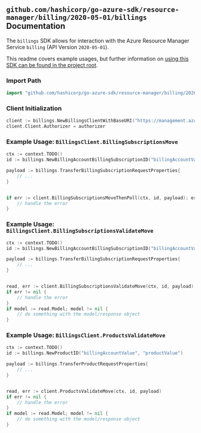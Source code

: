 
## `github.com/hashicorp/go-azure-sdk/resource-manager/billing/2020-05-01/billings` Documentation

The `billings` SDK allows for interaction with the Azure Resource Manager Service `billing` (API Version `2020-05-01`).

This readme covers example usages, but further information on [using this SDK can be found in the project root](https://github.com/hashicorp/go-azure-sdk/tree/main/docs).

### Import Path

```go
import "github.com/hashicorp/go-azure-sdk/resource-manager/billing/2020-05-01/billings"
```


### Client Initialization

```go
client := billings.NewBillingsClientWithBaseURI("https://management.azure.com")
client.Client.Authorizer = authorizer
```


### Example Usage: `BillingsClient.BillingSubscriptionsMove`

```go
ctx := context.TODO()
id := billings.NewBillingAccountBillingSubscriptionID("billingAccountValue", "subscriptionIdValue")

payload := billings.TransferBillingSubscriptionRequestProperties{
	// ...
}


if err := client.BillingSubscriptionsMoveThenPoll(ctx, id, payload); err != nil {
	// handle the error
}
```


### Example Usage: `BillingsClient.BillingSubscriptionsValidateMove`

```go
ctx := context.TODO()
id := billings.NewBillingAccountBillingSubscriptionID("billingAccountValue", "subscriptionIdValue")

payload := billings.TransferBillingSubscriptionRequestProperties{
	// ...
}


read, err := client.BillingSubscriptionsValidateMove(ctx, id, payload)
if err != nil {
	// handle the error
}
if model := read.Model; model != nil {
	// do something with the model/response object
}
```


### Example Usage: `BillingsClient.ProductsValidateMove`

```go
ctx := context.TODO()
id := billings.NewProductID("billingAccountValue", "productValue")

payload := billings.TransferProductRequestProperties{
	// ...
}


read, err := client.ProductsValidateMove(ctx, id, payload)
if err != nil {
	// handle the error
}
if model := read.Model; model != nil {
	// do something with the model/response object
}
```
